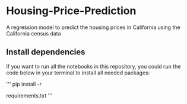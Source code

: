 # Housing-Price-Prediction
A regression model to predict the housing prices in California using the California census data


## Install dependencies
If you want to run all the notebooks in this repository, you could run the code below in your terminal to install all needed packages:

'''
pip install -r 

requirements.txt
'''
